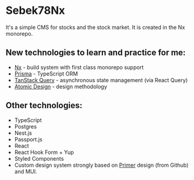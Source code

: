 # Sebek78Nx

It's a simple CMS for stocks and the stock market. It is created in the Nx monorepo.

## New technologies to learn and practice for me:
- [Nx](https://nx.dev/) - build system with first class monorepo support 
- [Prisma](https://www.prisma.io/) - TypeScript ORM
- [TanStack Query](https://tanstack.com/query/v4) - asynchronous state management (via React Query)
- [Atomic Design](https://atomicdesign.bradfrost.com/chapter-2/) - design methodology

## Other technologies:
- TypeScript
- Postgres
- Nest.js
- Passport.js
- React
- React Hook Form + Yup
- Styled Components
- Custom design system strongly based on [Primer](https://primer.style/) design (from Github) and MUI.
